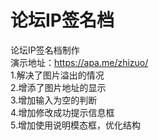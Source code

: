 # 论坛IP签名档
论坛IP签名档制作<br />
演示地址：https://apa.me/zhizuo/<br />
1.解决了图片溢出的情况<br />
2.增添了图片地址的显示<br />
3.增加输入为空的判断<br />
4.增加修改成功提示信息框<br />
5.增加使用说明模态框，优化结构<br />
